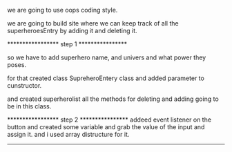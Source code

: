 we are going to use oops coding style.

we are going to build site where we can keep track of all the superheroesEntry by adding it and deleting it.

***************** step 1 ****************

so we have to add superhero name, and univers and what power they poses.

for that created class SupreheroEntery class and added parameter to cunstructor.

and created superherolist all the methods for deleting and adding going to be in this class.


***************** step 2 ****************
addeed event listener on the button and created some variable and grab the value of the input and assign it. and i used array distructure for it.

- - - - - - - -- - -  -- -- - - - - -- - - - - - - - -- -- - - - - - -  --- - -- - - - - -- - --  -- -  - - - -- - - - -